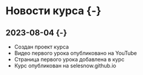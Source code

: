 # Новости курса {-}

## 2023-08-04 {-}
* Создан проект курса
* Видео первого урока опубликовано на YouTube
* Страница первого урока добавлена в курс
* Курс опубликован на selesnow.github.io
